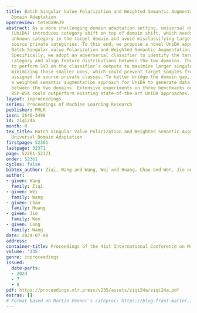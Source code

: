```yaml
---
title: Batch Singular Value Polarization and Weighted Semantic Augmentation for Universal
  Domain Adaptation
openreview: teteOa9nJ9
abstract: As a more challenging domain adaptation setting, universal domain adaptation
  (UniDA) introduces category shift on top of domain shift, which needs to identify
  unknown category in the target domain and avoid misclassifying target samples into
  source private categories. To this end, we propose a novel UniDA approach named
  Batch Singular value Polarization and Weighted Semantic Augmentation (BSP-WSA).
  Specifically, we adopt an adversarial classifier to identify the target unknown
  category and align feature distributions between the two domains. Then, we propose
  to perform SVD on the classifier’s outputs to maximize larger singular values while
  minimizing those smaller ones, which could prevent target samples from being wrongly
  assigned to source private classes. To better bridge the domain gap, we propose
  a weighted semantic augmentation approach for UniDA to generate data on common categories
  between the two domains. Extensive experiments on three benchmarks demonstrate that
  BSP-WSA could outperform existing state-of-the-art UniDA approaches.
layout: inproceedings
series: Proceedings of Machine Learning Research
publisher: PMLR
issn: 2640-3498
id: ziqi24a
month: 0
tex_title: Batch Singular Value Polarization and Weighted Semantic Augmentation for
  Universal Domain Adaptation
firstpage: 52361
lastpage: 52371
page: 52361-52371
order: 52361
cycles: false
bibtex_author: Ziqi, Wang and Wang, Wei and Huang, Chao and Wen, Jie and Wang, Cong
author:
- given: Wang
  family: Ziqi
- given: Wei
  family: Wang
- given: Chao
  family: Huang
- given: Jie
  family: Wen
- given: Cong
  family: Wang
date: 2024-07-08
address:
container-title: Proceedings of the 41st International Conference on Machine Learning
volume: '235'
genre: inproceedings
issued:
  date-parts:
  - 2024
  - 7
  - 8
pdf: https://proceedings.mlr.press/v235/assets/ziqi24a/ziqi24a.pdf
extras: []
# Format based on Martin Fenner's citeproc: https://blog.front-matter.io/posts/citeproc-yaml-for-bibliographies/
---
```

